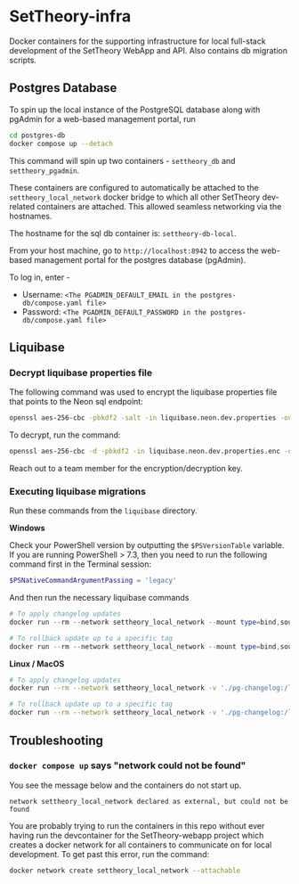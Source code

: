# SetTheory-infra
Docker containers for the supporting infrastructure for local full-stack development of the SetTheory WebApp and API.
Also contains db migration scripts.

## Postgres Database
To spin up the local instance of the PostgreSQL database along with pgAdmin for a web-based management portal, run

```bash
cd postgres-db
docker compose up --detach
```

This command will spin up two containers - `settheory_db` and `settheory_pgadmin`.

These containers are configured to automatically be attached to the `settheory_local_network` docker bridge to which all other SetTheory dev-related containers are attached. This allowed seamless networking via the hostnames.

The hostname for the sql db container is: `settheory-db-local`.

From your host machine, go to `http://localhost:8942` to access the web-based management portal for the postgres database (pgAdmin).

To log in, enter -
* Username: `<The PGADMIN_DEFAULT_EMAIL in the postgres-db/compose.yaml file>`
* Password: `<The PGADMIN_DEFAULT_PASSWORD in the postgres-db/compose.yaml file>`

## Liquibase
### Decrypt liquibase properties file
The following command was used to encrypt the liquibase properties file that points to the Neon sql endpoint:
```bash
openssl aes-256-cbc -pbkdf2 -salt -in liquibase.neon.dev.properties -out liquibase.neon.dev.properties.enc
```

To decrypt, run the command:
```bash
openssl aes-256-cbc -d -pbkdf2 -in liquibase.neon.dev.properties.enc -out liquibase.neon.dev.properties
```

Reach out to a team member for the encryption/decryption key.

### Executing liquibase migrations
Run these commands from the `liquibase` directory.

**Windows**

Check your PowerShell version by outputting the `$PSVersionTable` variable. If you are running PowerShell > 7.3, then you need to run the following command first in the Terminal session:
```PowerShell
$PSNativeCommandArgumentPassing = 'legacy'
```

And then run the necessary liquibase commands
```PowerShell
# To apply changelog updates
docker run --rm --network settheory_local_network --mount type=bind,source="$(pwd)"/pg-changelog,target=/liquibase/changelog --mount type=bind,source="$(pwd)"/liquibase.neon.dev.properties,target=/liquibase/liquibase.docker.properties liquibase:4.32.0-alpine liquibase --defaults-file=/liquibase/liquibase.docker.properties update

# To rollback update up to a specific tag
docker run --rm --network settheory_local_network --mount type=bind,source="$(pwd)"/pg-changelog,target=/liquibase/changelog --mount type=bind,source="$(pwd)"/liquibase.neon.dev.properties,target=/liquibase/liquibase.docker.properties liquibase:4.32.0-alpine liquibase --defaults-file=/liquibase/liquibase.docker.properties rollback --tag=_epoch
```

**Linux / MacOS**

```bash
# To apply changelog updates
docker run --rm --network settheory_local_network -v './pg-changelog:/liquibase/changelog' -v './liquibase.neon.dev.properties:/liquibase/liquibase.docker.properties' liquibase:4.32.0-alpine liquibase --defaults-file=/liquibase/liquibase.docker.properties update

# To rollback update up to a specific tag
docker run --rm --network settheory_local_network -v './pg-changelog:/liquibase/changelog' -v './liquibase.neon.dev.local.properties:/liquibase/liquibase.docker.properties' liquibase:4.32.0-alpine liquibase --defaults-file=/liquibase/liquibase.docker.properties rollback --tag=_epoch
```

## Troubleshooting
### `docker compose up` says "network could not be found"
You see the message below and the containers do not start up.
```
network settheory_local_network declared as external, but could not be found
```
You are probably trying to run the containers in this repo without ever having run the devcontainer for the SetTheory-webapp project which creates a docker network for all containers to communicate on for local development. To get past this error, run the command:

```bash
docker network create settheory_local_network --attachable
```


